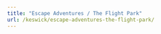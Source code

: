 ```yaml
---
title: "Escape Adventures / The Flight Park"
url: /keswick/escape-adventures-the-flight-park/
---
```

